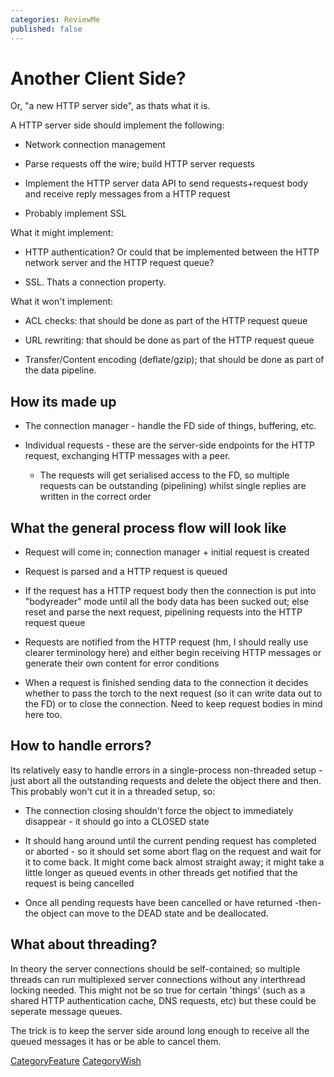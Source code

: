 ```yaml
---
categories: ReviewMe
published: false
---
```

# Another Client Side?

Or, "a new HTTP server side", as thats what it is.

A HTTP server side should implement the following:

  - Network connection management

  - Parse requests off the wire; build HTTP server requests

  - Implement the HTTP server data API to send requests+request body and
    receive reply messages from a HTTP request

  - Probably implement SSL

What it might implement:

  - HTTP authentication? Or could that be implemented between the HTTP
    network server and the HTTP request queue?

  - SSL. Thats a connection property.

What it won't implement:

  - ACL checks: that should be done as part of the HTTP request queue

  - URL rewriting: that should be done as part of the HTTP request queue

  - Transfer/Content encoding (deflate/gzip); that should be done as
    part of the data pipeline.

## How its made up

  - The connection manager - handle the FD side of things, buffering,
    etc.

  - Individual requests - these are the server-side endpoints for the
    HTTP request, exchanging HTTP messages with a peer.
    
      - The requests will get serialised access to the FD, so multiple
        requests can be outstanding (pipelining) whilst single replies
        are written in the correct order

## What the general process flow will look like

  - Request will come in; connection manager + initial request is
    created

  - Request is parsed and a HTTP request is queued

  - If the request has a HTTP request body then the connection is put
    into "bodyreader" mode until all the body data has been sucked out;
    else reset and parse the next request, pipelining requests into the
    HTTP request queue

  - Requests are notified from the HTTP request (hm, I should really use
    clearer terminology here) and either begin receiving HTTP messages
    or generate their own content for error conditions

  - When a request is finished sending data to the connection it decides
    whether to pass the torch to the next request (so it can write data
    out to the FD) or to close the connection. Need to keep request
    bodies in mind here too.

## How to handle errors?

Its relatively easy to handle errors in a single-process non-threaded
setup - just abort all the outstanding requests and delete the object
there and then. This probably won't cut it in a threaded setup, so:

  - The connection closing shouldn't force the object to immediately
    disappear - it should go into a CLOSED state

  - It should hang around until the current pending request has
    completed or aborted - so it should set some abort flag on the
    request and wait for it to come back. It might come back almost
    straight away; it might take a little longer as queued events in
    other threads get notified that the request is being cancelled

  - Once all pending requests have been cancelled or have returned
    -then- the object can move to the DEAD state and be deallocated.

## What about threading?

In theory the server connections should be self-contained; so multiple
threads can run multiplexed server connections without any interthread
locking needed. This might not be so true for certain 'things' (such as
a shared HTTP authentication cache, DNS requests, etc) but these could
be seperate message queues.

The trick is to keep the server side around long enough to receive all
the queued messages it has or be able to cancel them.

[CategoryFeature](/CategoryFeature)
[CategoryWish](/CategoryWish)
